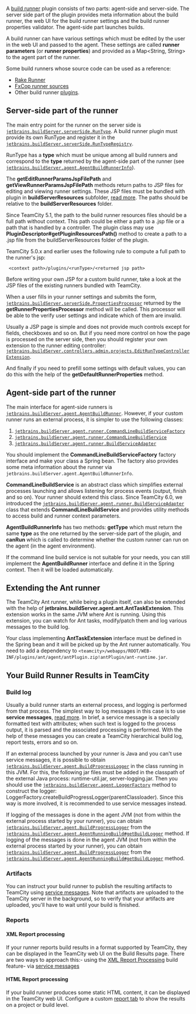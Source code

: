 [//]: # (title: Build Runner Plugin)
[//]: # (auxiliary-id: Build+Runner+Plugin.html)

A [build runner](https://www.jetbrains.com/help/teamcity/?build-runner) plugin consists of two parts: agent\-side and server\-side. The server side part of the plugin provides meta information about the build runner, the web UI for the build runner settings and the build runner properties validator. The agent\-side part launches builds.



A build runner can have various settings which must be edited by the user in the web UI and passed to the agent. These settings are called __runner parameters__ (or __runner properties__) and provided as a Map&lt;String, String&gt; to the agent part of the runner.

<tip>

Some build runners whose source code can be used as a reference:
* [Rake Runner](https://github.com/JetBrains/teamcity-rake)
* [FxCop runner sources](https://github.com/JetBrains/teamcity-fxcop)
* Other build runner [plugins](https://plugins.jetbrains.com/teamcity).
</tip>

## Server-side part of the runner

The main entry point for the runner on the server side is [`jetbrains.buildServer.serverSide.RunType`](http://javadoc.jetbrains.net/teamcity/openapi/current/jetbrains/buildServer/serverSide/RunType.html). A build runner plugin must provide its own RunType and register it in the [`jetbrains.buildServer.serverSide.RunTypeRegistry`](http://javadoc.jetbrains.net/teamcity/openapi/current/jetbrains/buildServer/serverSide/RunTypeRegistry.html).

RunType has a __type__ which must be unique among all build runners and correspond to the __type__ returned by the agent\-side part of the runner (see [`jetbrains.buildServer.agent.AgentBuildRunnerInfo`](http://javadoc.jetbrains.net/teamcity/openapi/current/jetbrains/buildServer/agent/AgentBuildRunnerInfo.html)).

The __getEditRunnerParamsJspFilePath__ and __getViewRunnerParamsJspFilePath__ methods return paths to JSP files for editing and viewing runner settings. These JSP files must be bundled with plugin in __buildServerResources__ subfolder, [read more](plugins-packaging.md#PluginsPackaging-WebResourcesPackaging). The paths should be relative to the __buildServerResources__ folder.

<note>

Since TeamCity 5.1, the path to the build runner resources files should be a full path without context. This path could be either a path to a .jsp file or a path that is handled by a controller. The plugin class may use __PluginDescriptor#getPluginResourcesPath()__ method to create a path to a .jsp file from the buildServerResources folder of the plugin.
</note>

<note>

TeamCity 5.0.x and earlier uses the following rule to compute a full path to the runner's jsp:


```shell
 <context path>/plugins/<runType>/<returned jsp path>

```


</note>

<tip>

Before writing your own JSP for a custom build runner, take a look at the JSP files of the existing runners bundled with TeamCity.
</tip>

When a user fills in your runner settings and submits the form, [`jetbrains.buildServer.serverSide.PropertiesProcessor`](http://javadoc.jetbrains.net/teamcity/openapi/current/jetbrains/buildServer/serverSide/PropertiesProcessor.html) returned by the __getRunnerPropertiesProcessor__ method will be called. This processor will be able to the verify user settings and indicate which of them are invalid.

Usually a JSP page is simple and does not provide much controls except for fields, checkboxes and so on. But if you need more control on how the page is processed on the server side, then you should register your own extension to the runner editing controller: [`jetbrains.buildServer.controllers.admin.projects.EditRunTypeControllerExtension`](http://javadoc.jetbrains.net/teamcity/openapi/current/jetbrains/buildServer/controllers/admin/projects/EditRunTypeControllerExtension.html).

And finally if you need to prefill some settings with default values, you can do this with the help of the __getDefaultRunnerProperties__ method.

## Agent-side part of the runner

The main interface for agent\-side runners is [`jetbrains.buildServer.agent.AgentBuildRunner`](http://javadoc.jetbrains.net/teamcity/openapi/current/jetbrains/buildServer/agent/AgentBuildRunner.html). However, if your custom runner runs an external process, it is simpler to use the following classes:
1. [`jetbrains.buildServer.agent.runner.CommandLineBuildServiceFactory`](http://javadoc.jetbrains.net/teamcity/openapi/current/jetbrains/buildServer/agent/runner/CommandLineBuildServiceFactory.html)
2. [`jetbrains.buildServer.agent.runner.CommandLineBuildService`](http://javadoc.jetbrains.net/teamcity/openapi/current/jetbrains/buildServer/agent/runner/CommandLineBuildService.html)
3. [`jetbrains.buildServer.agent.runner.BuildServiceAdapter`](http://javadoc.jetbrains.net/teamcity/openapi/current/jetbrains/buildServer/agent/runner/BuildServiceAdapter.html)

You should implement the __CommandLineBuildServiceFactory__ factory interface and make your class a Spring bean. The factory also provides some meta information about the runner via `jetbrains.buildServer.agent.AgentBuildRunnerInfo`.

__CommandLineBuildService__ is an abstract class which simplifies external processes launching and allows listening for process events (output, finish and so on). Your runner should extend this class. Since TeamCity 6.0, we introduced the [`jetbrains.buildServer.agent.runner.BuildServiceAdapter`](http://javadoc.jetbrains.net/teamcity/openapi/current/jetbrains/buildServer/agent/runner/BuildServiceAdapter.html) class that extends __CommandLineBuildService__ and provides utility methods to access build and runner context parameters.

__AgentBuildRunnerInfo__ has two methods: __getType__ which must return the same __type__ as the one returned by the server\-side part of the plugin, and __canRun__ which is called to determine whether the custom runner can run on the agent (in the agent environment).

If the command line build service is not suitable for your needs, you can still implement the __AgentBuildRunner__ interface and define it in the Spring context. Then it will be loaded automatically.

## Extending the Ant runner

The TeamCity Ant runner, while being a plugin itself, can also be extended with the help of __jetbrains.buildServer.agent.ant.AntTaskExtension__. This extension works in the same JVM where Ant is running. Using this extension, you can watch for Ant tasks, modify/patch them and log various messages to the build log.

Your class implementing __AntTaskExtension__ interface must be defined in the Spring bean and it will be picked up by the Ant runner automatically. You need to add a dependency to `<teamcity>/webapps/ROOT/WEB-INF/plugins/ant/agent/antPlugin.zip!antPlugin/ant-runtime.jar`.

## Your Build Runner Results in TeamCity

### Build log

Usually a build runner starts an external process, and logging is performed from that process. The simplest way to log messages in this case is to use __service messages__, [read more](https://www.jetbrains.com/help/teamcity/?build-script-interaction-with-teamcity). In brief, a service message is a specially formatted text with attributes; when such text is logged to the process output, it is parsed and the associated processing is performed. With the help of these messages you can create a TeamCity hierarchical build log, report tests, errors and so on.

If an external process launched by your runner is Java and you can't use service messages, it is possible to obtain [`jetbrains.buildServer.agent.BuildProgressLogger`](http://javadoc.jetbrains.net/teamcity/openapi/current/jetbrains/buildServer/agent/BuildProgressLogger.html) in the class running in this JVM. For this, the following jar files must be added in the classpath of the external Java process: runtime\-util.jar, server\-logging.jar. Then you should use the [`jetbrains.buildServer.agent.LoggerFactory`](http://javadoc.jetbrains.net/teamcity/openapi/current/jetbrains/buildServer/agent/LoggerFactory.html) method to construct the logger: LoggerFactory.createBuildProgressLogger(parentClassloader). Since this way is more involved, it is recommended to use service messages instead.

If logging of the messages is done in the agent JVM (not from within the external process started by your runner), you can obtain [`jetbrains.buildServer.agent.BuildProgressLogger`](http://javadoc.jetbrains.net/teamcity/openapi/current/jetbrains/buildServer/agent/BuildProgressLogger.html) from the [`jetbrains.buildServer.agent.AgentRunningBuild#getBuildLogger`](http://javadoc.jetbrains.net/teamcity/openapi/current/jetbrains/buildServer/agent/AgentRunningBuild.html#getBuildLogger) method.
If logging of the messages is done in the agent JVM (not from within the external process started by your runner), you can obtain [`jetbrains.buildServer.agent.BuildProgressLogger`](http://javadoc.jetbrains.net/teamcity/openapi/current/jetbrains/buildServer/agent/BuildProgressLogger.html) from the [`jetbrains.buildServer.agent.AgentRunningBuild#getBuildLogger`](http://javadoc.jetbrains.net/teamcity/openapi/current/jetbrains/buildServer/agent/AgentRunningBuild.html#getBuildLogger) method.

### Artifacts

You can instruct your build runner to publish the resulting artifacts to TeamCity using [service messages](https://www.jetbrains.com/help/teamcity/?build-script-interaction-with-teamcity). Note that artifacts are uploaded to the TeamCity server in the background, so to verify that your artifacts are uploaded, you'll have to wait until your build is finished.  

### Reports

#### XML Report processing

If your runner reports build results in a format supported by TeamCity, they can be displayed in the TeamCity web UI on the Build Results page. There are two ways to approach this:\- using the [XML Report Processing](https://www.jetbrains.com/help/teamcity/?xml-report-processing) build feature\- via [service messages ](https://www.jetbrains.com/help/teamcity/?build-script-interaction-with-teamcity)

#### HTML Report processing

If your build runner produces some static HTML content, it can be displayed in the TeamCity web UI.  Configure a custom [report tab](https://www.jetbrains.com/help/teamcity/?including-third-party-reports-in-the-build-results) to show the results on a project or build level.

 
